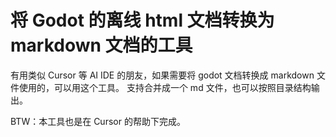 # 将 Godot 的离线 html 文档转换为 markdown 文档的工具

有用类似 Cursor 等 AI IDE 的朋友，如果需要将 godot 文档转换成 markdown 文件使用的，可以用这个工具。
支持合并成一个 md 文件，也可以按照目录结构输出。

BTW：本工具也是在 Cursor 的帮助下完成。
 

